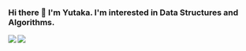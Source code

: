 ### Hi there 👋 I'm Yutaka. I'm interested in Data Structures and Algorithms.


<!--
**jo-kwsm/jo-kwsm** is a ✨ _special_ ✨ repository because its `README.md` (this file) appears on your GitHub profile.

Here are some ideas to get you started:

- 🔭 I’m currently working on ...
- 🌱 I’m currently learning ...
- 👯 I’m looking to collaborate on ...
- 🤔 I’m looking for help with ...
- 💬 Ask me about ...
- 📫 How to reach me: ...
- 😄 Pronouns: ...
- ⚡ Fun fact: ...
-->

<img align="left" src="https://github-readme-stats.yiskw713.vercel.app/api?username=jo-kwsm&hide=stars,issues&count_private=true&show_icons=true&theme=highcontrast" />
<img src="https://github-readme-stats.yiskw713.vercel.app/api/top-langs/?username=jo-kwsm&hide=jupyter%20notebook&layout=compact&theme=highcontrast" />

